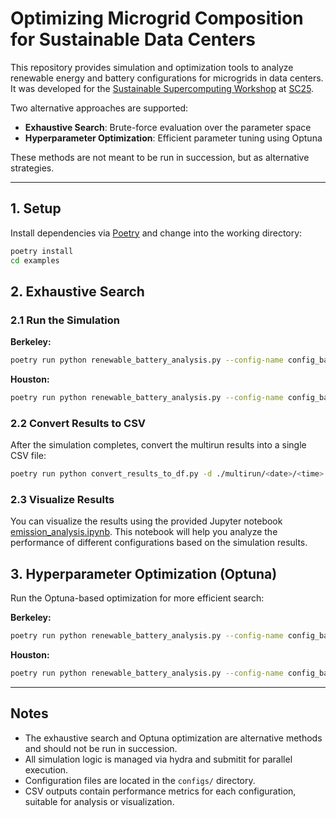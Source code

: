 # Optimizing Microgrid Composition for Sustainable Data Centers

This repository provides simulation and optimization tools to analyze renewable energy and battery configurations for microgrids in data centers. It was developed for the [Sustainable Supercomputing Workshop](https://sites.google.com/view/sc25/home) at [SC25](https://sc25.supercomputing.org/).

Two alternative approaches are supported:

- **Exhaustive Search**: Brute-force evaluation over the parameter space
- **Hyperparameter Optimization**: Efficient parameter tuning using Optuna

These methods are not meant to be run in succession, but as alternative strategies.

---

## 1. Setup

Install dependencies via [Poetry](https://python-poetry.org/) and change into the working directory:

```bash
poetry install
cd examples
```

## 2. Exhaustive Search
### 2.1 Run the Simulation

**Berkeley:**
```bash
poetry run python renewable_battery_analysis.py --config-name config_battery_analysis_sweep --multirun
```

**Houston:**
```bash
poetry run python renewable_battery_analysis.py --config-name config_battery_analysis_sweep_houston --multirun
```

### 2.2 Convert Results to CSV
After the simulation completes, convert the multirun results into a single CSV file:
```bash
poetry run python convert_results_to_df.py -d ./multirun/<date>/<time> -l berkley  # or houston
```

### 2.3 Visualize Results
You can visualize the results using the provided Jupyter notebook [emission_analysis.ipynb](./emission_analysis.ipynb). This notebook will help you analyze the performance of different configurations based on the simulation results.

## 3. Hyperparameter Optimization (Optuna)
Run the Optuna-based optimization for more efficient search:

**Berkeley:**
```bash
poetry run python renewable_battery_analysis.py --config-name config_battery_analysis_sweep_optuna.yaml --multirun
```

**Houston:**
```bash
poetry run python renewable_battery_analysis.py --config-name config_battery_analysis_sweep_optuna_houston.yaml --multirun
```

---

## Notes
- The exhaustive search and Optuna optimization are alternative methods and should not be run in succession.
- All simulation logic is managed via hydra and submitit for parallel execution.
- Configuration files are located in the `configs/` directory.
- CSV outputs contain performance metrics for each configuration, suitable for analysis or visualization.